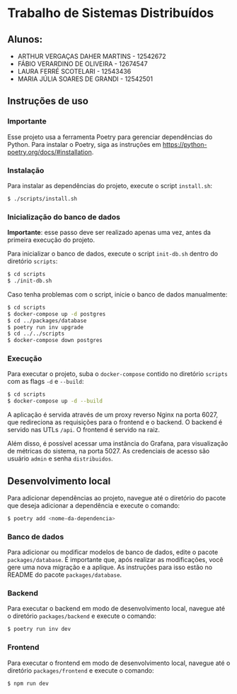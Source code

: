 # Trabalho de Sistemas Distribuídos

## Alunos:

- ARTHUR VERGAÇAS DAHER MARTINS - 12542672
- FÁBIO VERARDINO DE OLIVEIRA - 12674547
- LAURA FERRÉ SCOTELARI - 12543436
- MARIA JÚLIA SOARES DE GRANDI - 12542501

## Instruções de uso

### Importante

Esse projeto usa a ferramenta Poetry para gerenciar dependências do Python. Para instalar o Poetry, siga as instruções em https://python-poetry.org/docs/#installation.

### Instalação

Para instalar as dependências do projeto, execute o script `install.sh`:

```bash
$ ./scripts/install.sh
```

### Inicialização do banco de dados

**Importante**: esse passo deve ser realizado apenas uma vez, antes da primeira execução do projeto.

Para inicializar o banco de dados, execute o script `init-db.sh` dentro do diretório `scripts`:

```bash
$ cd scripts
$ ./init-db.sh
```

Caso tenha problemas com o script, inicie o banco de dados manualmente:

```bash
$ cd scripts
$ docker-compose up -d postgres
$ cd ../packages/database
$ poetry run inv upgrade
$ cd ../../scripts
$ docker-compose down postgres
```

### Execução

Para executar o projeto, suba o `docker-compose` contido no diretório `scripts` com as flags `-d` e `--build`:

```bash
$ cd scripts
$ docker-compose up -d --build
```

A aplicação é servida através de um proxy reverso Nginx na porta 6027, que redireciona as requisições para o frontend e o backend. O backend é servido nas UTLs `/api`. O frontend é servido na raiz.

Além disso, é possível acessar uma instância do Grafana, para visualização de métricas do sistema, na porta 5027. As credenciais de acesso são usuário `admin` e senha `distribuidos`.

## Desenvolvimento local

Para adicionar dependências ao projeto, navegue até o diretório do pacote que deseja adicionar a dependência e execute o comando:

```bash
$ poetry add <nome-da-dependencia>
```

### Banco de dados

Para adicionar ou modificar modelos de banco de dados, edite o pacote `packages/database`. É importante que, após realizar as modificações, você gere uma nova migração e a aplique. As instruções para isso estão no README do pacote `packages/database`.

### Backend

Para executar o backend em modo de desenvolvimento local, navegue até o diretório `packages/backend` e execute o comando:

```bash
$ poetry run inv dev
```

### Frontend

Para executar o frontend em modo de desenvolvimento local, navegue até o diretório `packages/frontend` e execute o comando:

```bash
$ npm run dev
```
